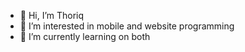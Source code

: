 - 👋 Hi, I’m Thoriq
- 👀 I’m interested in mobile and website programming
- 🌱 I’m currently learning on both

<!---
thoriq-project/thoriq-project is a ✨ special ✨ repository because its `README.md` (this file) appears on your GitHub profile.
You can click the Preview link to take a look at your changes.
--->
